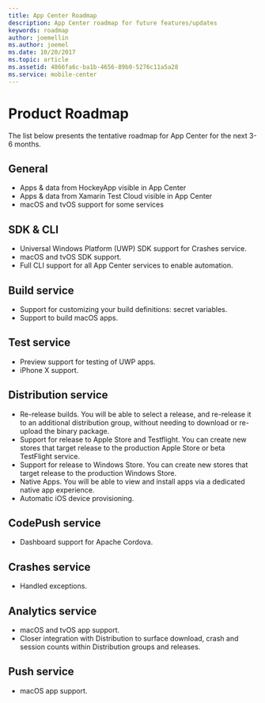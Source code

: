 ```yaml
---
title: App Center Roadmap
description: App Center roadmap for future features/updates
keywords: roadmap
author: joemellin
ms.author: joemel
ms.date: 10/20/2017
ms.topic: article
ms.assetid: 4866fa6c-ba1b-4656-89b0-5276c11a5a28
ms.service: mobile-center
---
```


# Product Roadmap

The list below presents the tentative roadmap for App Center for the next 3-6 months.

## General

* Apps & data from HockeyApp visible in App Center
* Apps & data from Xamarin Test Cloud visible in App Center
* macOS and tvOS support for some services

	
## SDK & CLI

* Universal Windows Platform (UWP) SDK support for Crashes service.
* macOS and tvOS SDK support.
* Full CLI support for all App Center services to enable automation.


## Build service

* Support for customizing your build definitions: secret variables.
* Support to build macOS apps.


## Test service

* Preview support for testing of UWP apps.
* iPhone X support.


## Distribution service

* Re-release builds. You will be able to select a release, and re-release it to an additional distribution group, without needing to download or re-upload the binary package.
* Support for release to Apple Store and Testflight. You can create new stores that target release to the production Apple Store or beta TestFlight service.
* Support for release to Windows Store. You can create new stores that target release to the production Windows Store.
* Native Apps. You will be able to view and install apps via a dedicated native app experience.
* Automatic iOS device provisioning.


## CodePush service

* Dashboard support for Apache Cordova.


## Crashes service

* Handled exceptions.


## Analytics service

* macOS and tvOS app support.
* Closer integration with Distribution to surface download, crash and session counts within Distribution groups and releases.

## Push service

* macOS app support.

